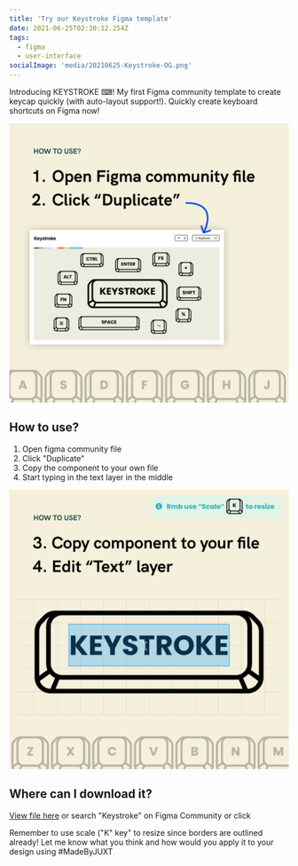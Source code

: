 ```yaml
---
title: 'Try our Keystroke Figma template'
date: 2021-06-25T02:30:12.254Z
tags:
  - figma
  - user-interface
socialImage: 'media/20210625-Keystroke-OG.png'
---
```


Introducing KEYSTROKE ⌨! My first Figma community template to create keycap quickly (with auto-layout support!). Quickly create keyboard shortcuts on Figma now!

![Tutorial on how to use Keystroke on Figma](media/20210625-Keystroke-02.png)

## How to use?

1. Open figma community file
2. Click "Duplicate"
3. Copy the component to your own file
4. Start typing in the text layer in the middle

![Tutorial on how to use Keystroke on Figma](media/20210625-Keystroke-03.png)

## Where can I download it?

[View file here](https://www.figma.com/community/file/979571292056443766) or search "Keystroke" on Figma Community or click

Remember to use scale ("K" key" to resize since borders are outlined already! Let me know what you think and how would you apply it to your design using #MadeByJUXT
